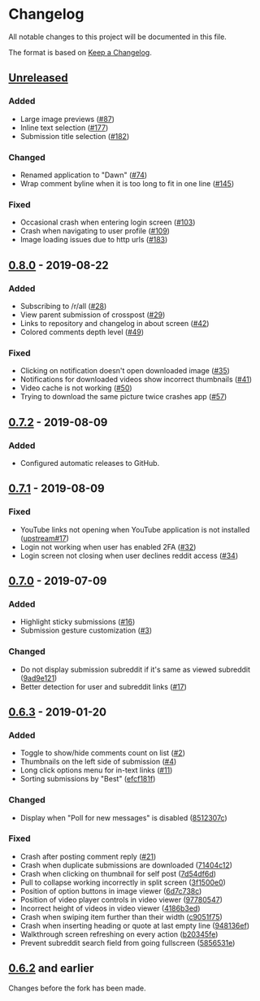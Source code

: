 # Changelog
All notable changes to this project will be documented in this file.

The format is based on [Keep a Changelog](https://keepachangelog.com/en/1.0.0/).

## [Unreleased]
### Added
- Large image previews ([#87](https://github.com/Tunous/Dawn/pull/87))
- Inline text selection ([#177](https://github.com/Tunous/Dawn/pull/177))
- Submission title selection ([#182](https://github.com/Tunous/Dawn/pull/182))

### Changed
- Renamed application to "Dawn" ([#74](https://github.com/Tunous/Dawn/pull/74))
- Wrap comment byline when it is too long to fit in one line  ([#145](https://github.com/Tunous/Dawn/pull/145))

### Fixed
- Occasional crash when entering login screen ([#103](https://github.com/Tunous/Dawn/pull/103))
- Crash when navigating to user profile ([#109](https://github.com/Tunous/Dawn/pull/109))
- Image loading issues due to http urls ([#183](https://github.com/Tunous/Dawn/pull/183))

## [0.8.0] - 2019-08-22
### Added
- Subscribing to /r/all ([#28](https://github.com/Tunous/Dank/pull/28))
- View parent submission of crosspost ([#29](https://github.com/Tunous/Dank/pull/29))
- Links to repository and changelog in about screen ([#42](https://github.com/Tunous/Dank/pull/42))
- Colored comments depth level ([#49](https://github.com/Tunous/Dank/pull/49))

### Fixed
- Clicking on notification doesn't open downloaded image ([#35](https://github.com/Tunous/Dank/pull/35))
- Notifications for downloaded videos show incorrect thumbnails ([#41](https://github.com/Tunous/Dank/pull/41))
- Video cache is not working ([#50](https://github.com/Tunous/Dank/pull/50))
- Trying to download the same picture twice crashes app ([#57](https://github.com/Tunous/Dank/pull/57))

## [0.7.2] - 2019-08-09
### Added
- Configured automatic releases to GitHub.

## [0.7.1] - 2019-08-09
### Fixed
- YouTube links not opening when YouTube application is not installed ([upstream#17](https://github.com/saket/Dank/pull/17))
- Login not working when user has enabled 2FA ([#32](https://github.com/Tunous/Dank/pull/32))
- Login screen not closing when user declines reddit access ([#34](https://github.com/Tunous/Dank/pull/34))

## [0.7.0] - 2019-07-09
### Added
- Highlight sticky submissions ([#16](https://github.com/Tunous/Dank/pull/16))
- Submission gesture customization ([#3](https://github.com/Tunous/Dank/pull/3))

### Changed
- Do not display submission subreddit if it's same as viewed subreddit ([9ad9e121](https://github.com/Tunous/Dank/commit/9ad9e121a2e7633e01c49c1ebf6e1b9dd114a2f0))
- Better detection for user and subreddit links ([#17](https://github.com/Tunous/Dank/pull/17))

## [0.6.3] - 2019-01-20
### Added
- Toggle to show/hide comments count on list ([#2](https://github.com/Tunous/Dank/pull/2))
- Thumbnails on the left side of submission ([#4](https://github.com/Tunous/Dank/pull/4))
- Long click options menu for in-text links ([#11](https://github.com/Tunous/Dank/pull/11))
- Sorting submissions by "Best" ([efcf181f](https://github.com/Tunous/Dank/commit/efcf181f3bd7952aa9c45c035b39bd91c26d748a))

### Changed
- Display when "Poll for new messages" is disabled ([8512307c](https://github.com/Tunous/Dank/commit/8512307cc1bb47129e674c14e6a4219beaba032a))

### Fixed
- Crash after posting comment reply ([#21](https://github.com/Tunous/Dank/pull/21))
- Crash when duplicate submissions are downloaded ([71404c12](https://github.com/Tunous/Dank/commit/71404c12fe8cee3c8770287ebef5eff52c10d724))
- Crash when clicking on thumbnail for self post ([7d54df6d](https://github.com/Tunous/Dank/commit/7d54df6dc2ed96a16a549b3ac130e53105008244))
- Pull to collapse working incorrectly in split screen ([3f1500e0](https://github.com/Tunous/Dank/commit/3f1500e0b2218f31c5a8e592082a7b8d646ca271))
- Position of option buttons in image viewer ([6d7c738c](https://github.com/Tunous/Dank/commit/6d7c738cfefbad7776f2a311770182bef6b6c6f3))
- Position of video player controls in video viewer ([97780547](https://github.com/Tunous/Dank/commit/97780547b69ab4a4c72a8be8303323f073b745b1))
- Incorrect height of videos in video viewer ([4186b3ed](https://github.com/Tunous/Dank/commit/4186b3ed2467318a3b27113a65bc791ec6c9ff8a))
- Crash when swiping item further than their width ([c9051f75](https://github.com/Tunous/Dank/commit/c9051f7586419a4bef0e856c18cb70831d43839b))
- Crash when inserting heading or quote at last empty line ([948136ef](https://github.com/Tunous/Dank/commit/948136eff59987fb68c334c1829d48d8c60123eb))
- Walkthrough screen refreshing on every action ([b20345fe](https://github.com/Tunous/Dank/commit/b20345fedfe4ee3ec4d9dc799c09c7d385db5a37))
- Prevent subreddit search field from going fullscreen ([5856531e](https://github.com/Tunous/Dank/commit/5856531e15f19e366f9556802dd90c00087d2d8e))

## [0.6.2] and earlier
Changes before the fork has been made.

[Unreleased]: https://github.com/Tunous/Dank/compare/0.8.0...HEAD
[0.8.0]: https://github.com/Tunous/Dank/compare/0.7.2...0.8.0
[0.7.2]: https://github.com/Tunous/Dank/compare/0.7.1...0.7.2
[0.7.1]: https://github.com/Tunous/Dank/compare/0.7.0...0.7.1
[0.7.0]: https://github.com/Tunous/Dank/compare/0.6.3...0.7.0
[0.6.3]: https://github.com/Tunous/Dank/compare/0.6.2...0.6.3
[0.6.2]: https://github.com/Tunous/Dank/releases/tag/0.6.2

